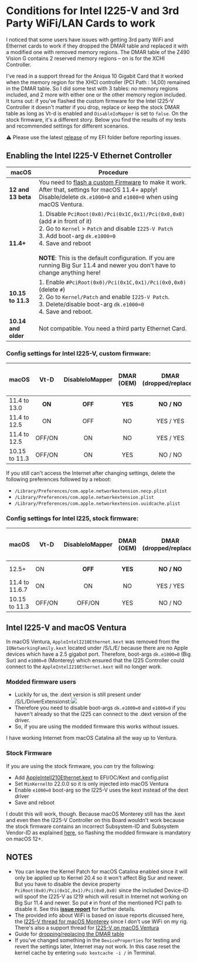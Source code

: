 # Conditions for Intel I225-V and 3rd Party WiFi/LAN Cards to work
I noticed that some users have issues with getting 3rd party WiFi and Ethernet cards to work if they dropped the DMAR table and replaced it with a modified one with removed memory regions. The DMAR table of the Z490 Vision G contains 2 reserved memory regions – on is for the XCHI Controller. 

I've read in a support thread for the Aniqua 10 Gigabit Card that it worked when the memory region for the XHCI controller (PCI Path : 14,00) remained in the DMAR table. So I did some test with 3 tables: no memory regions included, and 2 more with either one or the other memory region included. It turns out: if you've flashed the custom firmware for the Intel I225-V Controller it doesn't matter if you drop, replace or keep the stock DMAR table as long as Vt-d is enabled and `DisableIoMapper` is set to `false`. On the stock firmware, it's a different story. Below you find the results of my tests and recommended settings for different scenarios.

:warning: Please use the latest [release](https://github.com/5T33Z0/Gigabyte-Z490-Vision-G-Hackintosh-OpenCore/releases) of my EFI folder before reporting issues.

## Enabling the Intel I225-V Ethernet Controller

|macOS |Procedure|
|-------------|---------|
**12 and 13 beta**| You need to [flash a custom Firmware](https://github.com/5T33Z0/Gigabyte-Z490-Vision-G-Hackintosh-OpenCore/blob/main/I225-V_FIX.md) to make it work. After that, settings for macOS 11.4+ apply!</br> Disable/delete `dk.e1000=0` and `e1000=0` when using macOS Ventura.
**11.4+**|1. Disable `PciRoot(0x0)/Pci(0x1C,0x1)/Pci(0x0,0x0)` (add `#` in front of it)</br>2. Go to `Kernel` > `Patch` and disable `I225-V Patch` </br> 3. Add boot-arg `dk.e1000=0`</br> 4. Save and reboot</br></br>**NOTE**: This is the default configuration. If you are running Big Sur 11.4 and newer you don’t have to change anything here!
**10.15 to 11.3**|1. Enable `#PciRoot(0x0)/Pci(0x1C,0x1)/Pci(0x0,0x0)` (delete `#`)</br> 2. Go to `Kernel/Patch` and enable `I225-V Patch`.</br> 3. Delete/disable boot-arg `dk.e1000=0`</br> 4. Save and reboot.
**10.14 and older**| Not compatible. You need a third party Ethernet Card.
	
### Config settings for Intel I225-V, custom firmware:

macOS         |Vt-D    |DisableIoMapper |DMAR (OEM) |DMAR (dropped/replaced) |I225-V / 3rd Party working|
:-------------|:------:|:--------------:|:---------:|:----------------------:|:--------------------------:
11.4 to 13.0  | **ON** |**OFF**         | **YES**   | **NO / NO**            | **YES / YES**
11.4 to 12.5  | ON     | OFF            | NO        | YES / YES              | YES/ NO
11.4 to 12.5  | OFF/ON |ON              | NO        | YES / YES              | NO / YES
10.15 to 11.3 | OFF/ON |ON              | YES       | NO / NO                | **YES / YES**

If you still can't access the Internet after changing settings, delete the following preferences followed by a reboot:

- `/Library/Preferences/com.apple.networkextension.necp.plist`
- `/Library/Preferences/com.apple.networkextension.plist`
- `/Library/Preferences/com.apple.networkextension.uuidcache.plist`

### Config settings for Intel I225, stock firmware:

macOS         |Vt-D|DisableIoMapper|DMAR (OEM)|DMAR (dropped/replaced)| I225-V / 3rd Party working|
:------------|----|:-------------:|:--------:|:---------------------:|:-----------------:
12.5+ | ON |**OFF**        | **YES**  | **NO / NO**           | **NO / YES**
11.4 to 11.6.7 | ON | ON            | NO       | YES / YES             | [YES / YES](https://github.com/5T33Z0/Gigabyte-Z490-Vision-G-Hackintosh-OpenCore/issues/19#issuecomment-1153315826)
10.15 to 11.3 | OFF/ON|OFF/ON      | YES      | NO / NO               | **YES / NO**

## Intel I225-V and macOS Ventura
In macOS Ventura, `AppleIntelI210Ethernet.kext` was removed from the `IONetworkingFamily.kext` located under /S/L/E/ because there are no Apple devices which have a 2.5 gigabot port. Therefore, boot-args `dk.e1000=0` (Big Sur) and `e1000=0` (Monterey) which ensured that the I225 Controller could connect to the `AppleIntelI210Ethernet.kext` will no longer work.

### Modded firmware users
- Luckily for us, the .dext version is still present under /S/L/DriverExtensionst:![](/Users/steezonics/Desktop/dexti225.png)
- Therefore you need to disable boot-args `dk.e1000=0` and `e1000=0` if you haven't already so that the I225 can connect to the .dext version of the driver.
- So, if you are using the modded firmware this works without issues. 

I have working Internet from macOS Catalina all the way up to Ventura.

### Stock Firmware
If you are using the stock firmware, you _can_ try the following:

- Add [AppleIntelI210Ethernet.kext](https://www.insanelymac.com/forum/topic/352281-intel-i225-v-on-ventura/?do=findComment&comment=2786214) to EFI/OC/Kext and config.plist
- Set `MinKernel`to 22.0.0 so it is only injected into macOS Ventura
- Enable `e1000=0` boot-arg so the I225-V uses the kext instead of the dext driver
- Save and reboot

I doubt this will work, though. Because macOS Monterey still has the .kext and even then the I225-V Controller on this Board wouldn't work because the stock firmware contains an incorrect Subsystem-ID and Subsystem Vendor-ID as explained [here](https://github.com/5T33Z0/Gigabyte-Z490-Vision-G-Hackintosh-OpenCore/blob/main/I225-V_FIX.md#technical-backgroud), so flashing the modded firmware is mandatory on macOS 12+.

## NOTES
- You can leave the Kernel Patch for macOS Catalina enabled since it will only be applied up to Kernel 20.4 so it won't affect Big Sur and newer. But you have to disable the device property `PciRoot(0x0)/Pci(0x1C,0x1)/Pci(0x0,0x0)` since the included Device-ID will spoof the I225-V as I219 which will result in Internet not working on Big Sur 11.4 and newer. So put `#` in front of the mentioned PCI path to disable it. See this [**issue report**](https://github.com/dortania/bugtracker/issues/213) for further details.
- The provided info about WiFi is based on issue reports dicussed here, the [I225-V thread for macOS Monterey](https://www.insanelymac.com/forum/topic/348493-discussion-intel-i225-v-on-macos-monterey/) since I don't use WiFi on my rig. There's also a support thread for [I225-V on macOS Ventura](https://www.insanelymac.com/forum/topic/352281-intel-i225-v-on-ventura/#comment-2786429)
- Guide for [dropping/replacing the DMAR table](https://github.com/5T33Z0/OC-Little-Translated/tree/main/00_About_ACPI/ACPI_Dropping_Tables#method-2-dropping-tables-based-on-table-signature)
- If you've changed something in the `DeviceProperties` for testing and revert the settings later, Internet may not work. In this case reset the kernel cache by entering `sudo kextcache -i /` in Terminal.
